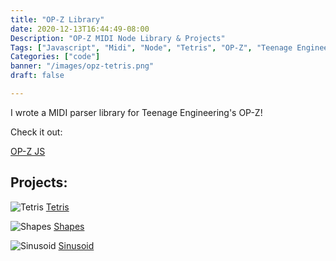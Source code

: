 ```yaml
---
title: "OP-Z Library"
date: 2020-12-13T16:44:49-08:00
Description: "OP-Z MIDI Node Library & Projects"
Tags: ["Javascript", "Midi", "Node", "Tetris", "OP-Z", "Teenage Engineering"]
Categories: ["code"]
banner: "/images/opz-tetris.png"
draft: false

---
```


I wrote a MIDI parser library for Teenage Engineering's OP-Z!

Check it out:

[OP-Z JS](https://github.com/nbw/opz)

## Projects:

![Tetris](/images/opz-tetris.png)
[Tetris](https://tetris.nathanwillson.com/)

![Shapes](/images/opz-shapes.png)
[Shapes](https://shapes.nathanwillson.com/)

![Sinusoid](/images/opz-sinusoid.png)
[Sinusoid](https://sinusoid.nathanwillson.com/)

